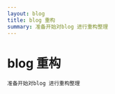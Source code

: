 ```yaml
---
layout: blog
title: blog 重构
summary: 准备开始对blog 进行重构整理
---
```


# blog 重构

```
准备开始对blog 进行重构整理
```


